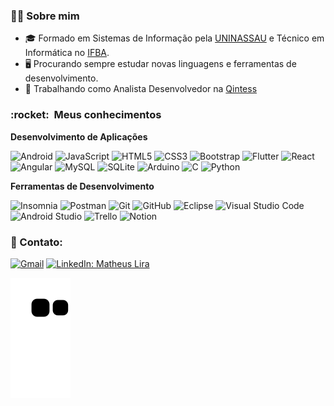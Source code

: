 ### 👨‍🦱  Sobre mim

- 🎓   Formado em Sistemas de Informação pela <a href="https://www.uninassau.edu.br/">UNINASSAU</a> e Técnico em Informática no <a href="https://portal.ifba.edu.br/">IFBA</a>.
- 🖥️   Procurando sempre estudar novas linguagens e ferramentas de desenvolvimento.
- 💼   Trabalhando como Analista Desenvolvedor na <a href="https://www.qintess.com/">Qintess</a>


<h3> :rocket: &nbsp;Meus conhecimentos  </h3>

**Desenvolvimento de Aplicações**

  ![Android](https://img.shields.io/badge/Android-3DDC84?style=for-the-badge&logo=android&logoColor=white)
  ![JavaScript](https://img.shields.io/badge/javascript-%23323330.svg?style=for-the-badge&logo=javascript&logoColor=%23F7DF1E)
  ![HTML5](https://img.shields.io/badge/html5-%23E34F26.svg?style=for-the-badge&logo=html5&logoColor=white)
  ![CSS3](https://img.shields.io/badge/css3-%231572B6.svg?style=for-the-badge&logo=css3&logoColor=white)
  ![Bootstrap](https://img.shields.io/badge/bootstrap-%23563D7C.svg?style=for-the-badge&logo=bootstrap&logoColor=white)
  ![Flutter](https://img.shields.io/badge/Flutter-%2302569B.svg?style=for-the-badge&logo=Flutter&logoColor=white)
  ![React](https://img.shields.io/badge/react-%2320232a.svg?style=for-the-badge&logo=react&logoColor=%2361DAFB)
  ![Angular](https://img.shields.io/badge/angular-%23DD0031.svg?style=for-the-badge&logo=angular&logoColor=white)
  ![MySQL](https://img.shields.io/badge/mysql-%2300f.svg?style=for-the-badge&logo=mysql&logoColor=white)
  ![SQLite](https://img.shields.io/badge/sqlite-%2307405e.svg?style=for-the-badge&logo=sqlite&logoColor=white)
  ![Arduino](https://img.shields.io/badge/-Arduino-00979D?style=for-the-badge&logo=Arduino&logoColor=white)
  ![C](https://img.shields.io/badge/c-%2300599C.svg?style=for-the-badge&logo=c&logoColor=white)
  ![Python](https://img.shields.io/badge/python-%2300599C.svg?style=for-the-badge&logo=python&logoColor=white)
  
**Ferramentas de Desenvolvimento**

  ![Insomnia](https://img.shields.io/badge/Insomnia-black?style=for-the-badge&logo=insomnia&logoColor=5849BE)
  ![Postman](https://img.shields.io/badge/Postman-FF6C37?style=for-the-badge&logo=postman&logoColor=white)
  ![Git](https://img.shields.io/badge/git-%23F05033.svg?style=for-the-badge&logo=git&logoColor=white)
  ![GitHub](https://img.shields.io/badge/github-%23121011.svg?style=for-the-badge&logo=github&logoColor=white)
  ![Eclipse](https://img.shields.io/badge/Eclipse-FE7A16.svg?style=for-the-badge&logo=Eclipse&logoColor=white)
  ![Visual Studio Code](https://img.shields.io/badge/Visual%20Studio%20Code-0078d7.svg?style=for-the-badge&logo=visual-studio-code&logoColor=white)
  ![Android Studio](https://img.shields.io/badge/Android%20Studio-3DDC84.svg?style=for-the-badge&logo=android-studio&logoColor=white)
  ![Trello](https://img.shields.io/badge/Trello-%23026AA7.svg?style=for-the-badge&logo=Trello&logoColor=white)
  ![Notion](https://img.shields.io/badge/Notion-%23000000.svg?style=for-the-badge&logo=notion&logoColor=white)
  
  <h3>📮 Contato: </h3> 
  
  [![Gmail](https://img.shields.io/badge/Gmail-D14836?style=for-the-badge&logo=gmail&logoColor=white&link=mailto:mathgomes16@gmail.com)](mailto:mathgomes16@gmail.com)
  [![LinkedIn: Matheus Lira](https://img.shields.io/badge/linkedin-%230077B5.svg?style=for-the-badge&logo=linkedin&logoColor=white&link=https://www.linkedin.com/in/matheus-lira-a18006158/)](https://www.linkedin.com/in/matheus-lira-a18006158/)
  
   ![Snake animation](https://github.com/matheusglira/matheusglira/blob/output/github-contribution-grid-snake.svg)
